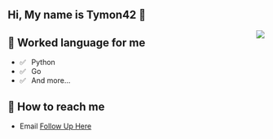 ## Hi, My name is Tymon42 👋

<img align="right" src="https://github-readme-stats.vercel.app/api?username=Tymon42&show_icons=true&title_color=ff2686&icon_color=ff2686&text_color=403339&bg_color=ffffff&hide_title=false" />

## 💬 Worked language for me  
- ✅ ⁠ ⁢⁣⁡⁠ ⁢⁣⁡Python 
- ✅ ⁠ ⁢⁣⁡⁠ ⁢⁣⁡Go
- ✅ ⁠ ⁢⁣⁡⁠ ⁢⁣⁡And more...
<!-- - ✅ ⁠ ⁢⁣⁡⁠ ⁢⁣⁡HTML / CSS / JavaScript -->

## 📮 How to reach me  
- Email [Follow Up Here](mailto:tymon42@outlook.com)
<!--
- Blog [@Angelic47's Blog](https://www.angelic47.com)
- Email [Follow Up Here](mailto:admin@angelic47.com)
-->

<!--
**Tymon42/Tymon42** is a ✨ _special_ ✨ repository because its `README.md` (this file) appears on your GitHub profile.

Here are some ideas to get you started:

- 🔭 I’m currently working on ...
- 🌱 I’m currently learning ...
- 👯 I’m looking to collaborate on ...
- 🤔 I’m looking for help with ...
- 💬 Ask me about ...
- 📫 How to reach me: ...
- 😄 Pronouns: ...
- ⚡ Fun fact: ...
-->
